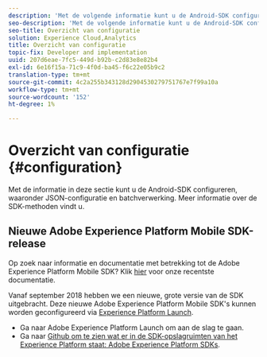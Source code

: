 ```yaml
---
description: 'Met de volgende informatie kunt u de Android-SDK configureren, inclusief JSON-configuratie, batchverwerking en SDK-methoden '
seo-description: 'Met de volgende informatie kunt u de Android-SDK configureren, inclusief JSON-configuratie, batchverwerking en SDK-methoden '
seo-title: Overzicht van configuratie
solution: Experience Cloud,Analytics
title: Overzicht van configuratie
topic-fix: Developer and implementation
uuid: 207d6eae-7fc5-449d-b92b-c2d83e8e82b4
exl-id: 6e16f15a-71c9-4f0d-ba45-f6c22e05b9c2
translation-type: tm+mt
source-git-commit: 4c2a255b343128d2904530279751767e7f99a10a
workflow-type: tm+mt
source-wordcount: '152'
ht-degree: 1%

---
```


# Overzicht van configuratie {#configuration}

Met de informatie in deze sectie kunt u de Android-SDK configureren, waaronder JSON-configuratie en batchverwerking. Meer informatie over de SDK-methoden vindt u.

## Nieuwe Adobe Experience Platform Mobile SDK-release

Op zoek naar informatie en documentatie met betrekking tot de Adobe Experience Platform Mobile SDK? Klik [hier](https://aep-sdks.gitbook.io/docs/) voor onze recentste documentatie.

Vanaf september 2018 hebben we een nieuwe, grote versie van de SDK uitgebracht. Deze nieuwe Adobe Experience Platform Mobile SDK&#39;s kunnen worden geconfigureerd via [Experience Platform Launch](https://www.adobe.com/experience-platform/launch.html).

* Ga naar Adobe Experience Platform Launch om aan de slag te gaan.
* Ga naar [Github om te zien wat er in de SDK-opslagruimten van het Experience Platform staat: Adobe Experience Platform SDKs](https://github.com/Adobe-Marketing-Cloud/acp-sdks).
